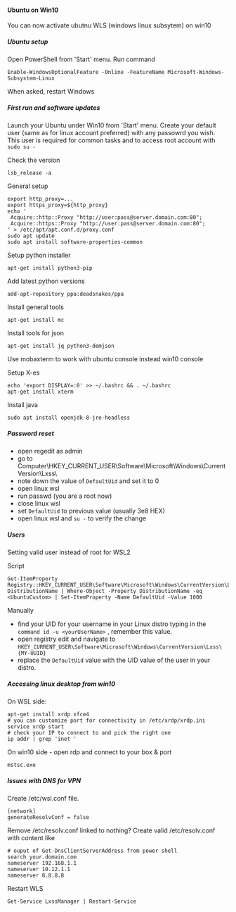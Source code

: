 #### Ubuntu on Win10

You can now activate ubutnu WLS (windows linux subsytem) on win10

##### Ubuntu setup

Open PowerShell from 'Start' menu.
Run command

    Enable-WindowsOptionalFeature -Online -FeatureName Microsoft-Windows-Subsystem-Linux

When asked, restart Windows

##### First run and software updates

Launch your Ubuntu under Win10 from 'Start' menu. Create your default user (same as for linux account preferred) with any passowrd you wish.
This user is required for common tasks and to access root account with `sudo su -`

Check the version

    lsb_release -a

General setup

    export http_proxy=...
    export https_proxy=${http_proxy}
    echo '
     Acquire::http::Proxy "http://user:pass@server.domain.com:80";
     Acquire::https::Proxy "http://user:pass@server.domain.com:80";
    ' > /etc/apt/apt.conf.d/proxy.conf
    sudo apt update
    sudo apt install software-properties-common


Setup python installer

    apt-get install python3-pip

Add latest python versions

    add-apt-repository ppa:deadsnakes/ppa

Install general tools

    apt-get install mc 

Install tools for json

    apt-get install jq python3-demjson

Use mobaxterm to work with ubuntu console instead win10 console

Setup X-es

    echo 'export DISPLAY=:0' >> ~/.bashrc && . ~/.bashrc
    apt-get install xterm

Install java

    sudo apt install openjdk-8-jre-headless

##### Password reset

 * open regedit as admin 
 * go to Computer\HKEY_CURRENT_USER\Software\Microsoft\Windows\CurrentVersion\Lxss\
 * note down the value of `DefaultUid` and set it to 0 
 * open linux wsl
 * run passwd (you are a root now)
 * close linux wsl
 * set `DefaultUid` to previous value (usually 3e8 HEX)
 * open linux wsl and `su -` to verify the change

##### Users

Setting valid user instead of root for WSL2

Script

    Get-ItemProperty Registry::HKEY_CURRENT_USER\Software\Microsoft\Windows\CurrentVersion\Lxss\*\ DistributionName | Where-Object -Property DistributionName -eq <UbuntuCustom> | Set-ItemProperty -Name DefaultUid -Value 1000

Manually

 * find your UID for your username in your Linux distro typing
   in the `command id -u <yourUserName>` , remember this value.
 * open registry edit and navigate to `HKEY_CURRENT_USER\Software\Microsoft\Windows\CurrentVersion\Lxss\{MY-UUID}`
 * replace the `DefaultUid` value with the UID value of the user in your distro.

##### Accessing linux desktop from win10

On WSL side:

    apt-get install xrdp xfce4
    # you can customize port for connectivity in /etc/xrdp/xrdp.ini
    service xrdp start
    # check your IP to connect to and pick the right one
    ip addr | grep 'inet '

On win10 side - open rdp and connect to your box & port

    mstsc.exe

##### Issues with DNS for VPN

Create /etc/wsl.conf file.

    [network]
    generateResolvConf = false

Remove /etc/resolv.conf linked to nothing?
Create valid /etc/resolv.conf with content like

    # ouput of Get-DnsClientServerAddress from power shell
    search your.domain.com
    nameserver 192.168.1.1
    nameserver 10.12.1.1
    nameserver 8.8.8.8

Restart WLS

    Get-Service LxssManager | Restart-Service
